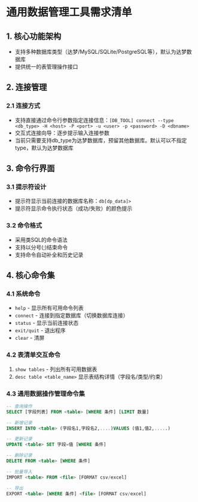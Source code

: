 # 通用数据管理工具需求清单

## 1. 核心功能架构
- 支持多种数据库类型（达梦/MySQL/SQLite/PostgreSQL等），默认为达梦数据库
- 提供统一的表管理操作接口


## 2. 连接管理

### 2.1 连接方式
- 支持直接通过命令行参数指定连接信息：`[DB_TOOL] connect --type <db_type> -H <host> -P <port> -u <user> -p <password> -D <dbname>`
- 交互式连接向导：逐步提示输入连接参数
- 当前只需要支持db_type为达梦数据库，预留其他数据库。默认可以不指定type，默认为达梦数据库

## 3. 命令行界面

### 3.1 提示符设计
- 提示符显示当前连接的数据库名称：`db[dp_data]>`
- 提示符显示命令执行状态（成功/失败）的颜色提示

### 3.2 命令格式
- 采用类SQL的命令语法
- 支持以分号(;)结束命令
- 支持命令自动补全和历史记录

## 4. 核心命令集

### 4.1 系统命令
- `help` - 显示所有可用命令列表
- `connect` - 连接到指定数据库（切换数据库连接）
- `status` - 显示当前连接状态
- `exit/quit` - 退出程序
- `clear` - 清屏

### 4.2 表清单交互命令
1. `show tables` - 列出所有可用数据表
2. `desc table <table_name>` 显示表结构详情（字段名/类型/约束）

### 4.3 通用数据操作管理命令集
```sql
-- 查询操作
SELECT [字段列表] FROM <table> [WHERE 条件] [LIMIT 数量]

-- 新增记录
INSERT INTO <table> (字段名1,字段名2,....)VALUES (值1,值2,.....)

-- 更新记录
UPDATE <table> SET 字段=值 [WHERE 条件]

-- 删除记录
DELETE FROM <table> [WHERE 条件]

-- 批量导入
IMPORT <table> FROM <file> [FORMAT csv/excel]

-- 导出
EXPORT <table> [WHERE 条件] <file> [FORMAT csv/excel]